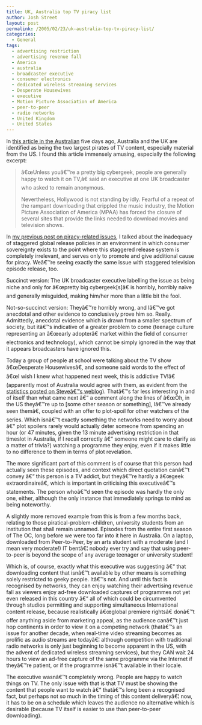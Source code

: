 ```yaml
---
title: UK, Australia top TV piracy list
author: Josh Street
layout: post
permalink: /2005/02/23/uk-australia-top-tv-piracy-list/
categories:
  - General
tags:
  - advertising restriction
  - advertising revenue fall
  - America
  - australia
  - broadcaster executive
  - consumer electronics
  - dedicated wireless streaming services
  - Desperate Housewives
  - executive
  - Motion Picture Association of America
  - peer-to-peer
  - radio networks
  - United Kingdom
  - United States
---
```

In [this article in the Australian][1] five days ago, Australia and the UK are identified as being the two largest pirates of TV content, especially material from the US. I found this article immensely amusing, especially the following excerpt:

> â€œUnless youâ€™re a pretty big cybergeek, people are generally happy to watch it on TV,â€ said an executive at one UK broadcaster who asked to remain anonymous.
> 
> Nevertheless, Hollywood is not standing by idly. Fearful of a repeat of the rampant downloading that crippled the music industry, the Motion Picture Association of America (MPAA) has forced the closure of several sites that provide the links needed to download movies and television shows.

In [my previous post on piracy-related issues][2], I talked about the inadequacy of staggered global release policies in an environment in which consumer sovereignty exists to the point where this staggered release system is completely irrelevant, and serves only to promote and give additional cause for piracy. Weâ€™re seeing exactly the same issue with staggered television episode release, too.

Succinct version: The UK broadcaster executive labelling the issue as being niche and only for â€œpretty big cybergeek[s]â€ is horribly, horribly na&#239;ve and generally misguided, making him/her more than a little bit the fool.

Not-so-succinct version: Theyâ€™re horribly wrong, and Iâ€™ve got anecdotal and other evidence to conclusively prove him so. Really. Admittedly, anecdotal evidence which is drawn from a smaller spectrum of society, but itâ€™s indicative of a greater problem to come (teenage culture representing an â€œearly adopterâ€ market within the field of consumer electronics and technology), which cannot be simply ignored in the way that it appears broadcasters have ignored this.

Today a group of people at school were talking about the TV show â€œDesperate Housewivesâ€, and someone said words to the effect of â€œI wish I knew what happened next week, this is addictive TV!â€ (apparently most of Australia would agree with them, as evident from the [statistics posted on Steveâ€™s weblog][3]). Thatâ€™s far less interesting in and of itself than what came next â€“ a comment along the lines of â€œOh, in the US theyâ€™re up to [some other season or something], Iâ€™ve already seen themâ€, coupled with an offer to plot-spoil for other watchers of the series. Which isnâ€™t exactly something the networks need to worry about â€“ plot spoilers rarely would actually deter someone from spending an hour (or 47 minutes, given the 13 minute advertising restriction in that timeslot in Australia, if I recall correctly â€“ someone might care to clarify as a matter of trivia?) watching a programme they enjoy, even if it makes little to no difference to them in terms of plot revelation.

The more significant part of this comment is of course that this person had actually seen these episodes, and context which direct quotation canâ€™t convey â€“ this person is a TV addict, but theyâ€™re hardly a â€œgeek extraordinaireâ€, which is important in criticising this executiveâ€™s statements. The person whoâ€™d seen the episode was hardly the only one, either, although the only instance that immediately springs to mind as being noteworthy.

A slightly more removed example from this is from a few months back, relating to those piratical-problem-children, university students from an institution that shall remain unnamed. Episodes from the entire first season of The OC, long before we were too far into it here in Australia. On a laptop, downloaded from Peer-to-Peer, by an arts student with a moderate (and I mean very moderate!) IT bentâ€¦ nobody ever try and say that using peer-to-peer is beyond the scope of any average teenager or university student!

Which is, of course, exactly what this executive was suggesting â€“ that downloading content that isnâ€™t available by other means is something solely restricted to geeky people. Itâ€™s not. And until this fact is recognised by networks, they can enjoy watching their advertising revenue fall as viewers enjoy ad-free downloaded captures of programmes not yet even released in this country â€“ all of which could be circumvented through studios permitting and supporting simultaneous International content release, because realistically â€œglobal premiere rightsâ€ donâ€™t offer anything aside from marketing appeal, as the audience canâ€™t just hop continents in order to view it on a competing network (thatâ€™s an issue for another decade, when real-time video streaming becomes as prolific as audio streams are todayâ€¦ although competition with traditional radio networks is only just beginning to become apparent in the US, with the advent of dedicated wireless streaming services), but they CAN wait 24 hours to view an ad-free capture of the same programme via the Internet if theyâ€™re patient, or if the programme isnâ€™t available in their locale.

The executive wasnâ€™t completely wrong. People are happy to watch things on TV. The only issue with that is that TV must be showing the content that people want to watch â€“ thatâ€™s long been a recognised fact, but perhaps not so much in the timing of this content deliveryâ€¦ now, it has to be on a schedule which leaves the audience no alternative which is desirable (because TV itself is easier to use than peer-to-peer downloading).

 [1]: http://australianit.news.com.au/articles/0,7204,12292333%5E15336%5E%5Enbv%5E15306-15318,00.html
 [2]: http://www.joahua.com/blog/2005/01/21/consumer-sovereignty-equals-piracy
 [3]: http://www.swylie.com/?p=43#comment-193